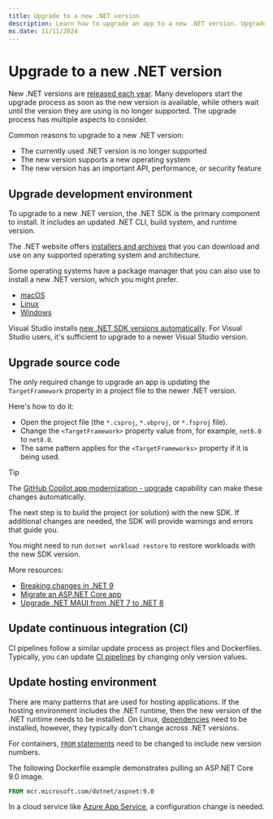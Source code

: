 ```yaml
---
title: Upgrade to a new .NET version
description: Learn how to upgrade an app to a new .NET version. Upgrade .NET when the current version goes out of support or when you want to use new features of .NET.
ms.date: 11/11/2024
---
```


# Upgrade to a new .NET version

New .NET versions are [released each year](https://github.com/dotnet/core/blob/main/releases.md). Many developers start the upgrade process as soon as the new version is available, while others wait until the version they are using is no longer supported. The upgrade process has multiple aspects to consider.

Common reasons to upgrade to a new .NET version:

- The currently used .NET version is no longer supported
- The new version supports a new operating system
- The new version has an important API, performance, or security feature

## Upgrade development environment

To upgrade to a new .NET version, the .NET SDK is the primary component to install. It includes an updated .NET CLI, build system, and runtime version.

The .NET website offers [installers and archives](https://dotnet.microsoft.com/download) that you can download and use on any supported operating system and architecture.

Some operating systems have a package manager that you can also use to install a new .NET version, which you might prefer.

- [macOS](https://formulae.brew.sh/cask/dotnet-sdk)
- [Linux](linux.md)
- [Windows](https://github.com/microsoft/winget-pkgs/tree/master/manifests/m/Microsoft/DotNet/SDK)

Visual Studio installs [new .NET SDK versions automatically](../porting/versioning-sdk-msbuild-vs.md). For Visual Studio users, it's sufficient to upgrade to a newer Visual Studio version.

## Upgrade source code

The only required change to upgrade an app is updating the `TargetFramework` property in a project file to the newer .NET version.

Here's how to do it:

- Open the project file (the `*.csproj`, `*.vbproj`, or `*.fsproj` file).
- Change the `<TargetFramework>` property value from, for example, `net6.0` to `net8.0`.
- The same pattern applies for the `<TargetFrameworks>` property if it is being used.

> [!TIP]
> The [GitHub Copilot app modernization - upgrade](../porting/github-copilot-app-modernization/overview.md) capability can make these changes automatically.

The next step is to build the project (or solution) with the new SDK. If additional changes are needed, the SDK will provide warnings and errors that guide you.

You might need to run `dotnet workload restore` to restore workloads with the new SDK version.

More resources:

- [Breaking changes in .NET 9](../compatibility/9.0.md)
- [Migrate an ASP.NET Core app](/aspnet/core/migration/)
- [Upgrade .NET MAUI from .NET 7 to .NET 8](https://github.com/dotnet/maui/wiki/Upgrading-.NET-MAUI-from-.NET-7-to-.NET-8)

## Update continuous integration (CI)

CI pipelines follow a similar update process as project files and Dockerfiles. Typically, you can update [CI pipelines](https://github.com/actions/setup-dotnet) by changing only version values.

## Update hosting environment

There are many patterns that are used for hosting applications. If the hosting environment includes the .NET runtime, then the new version of the .NET runtime needs to be installed. On Linux, [dependencies](https://github.com/dotnet/core/blob/main/release-notes/8.0/linux-packages.md) need to be installed, however, they typically don't change across .NET versions.

For containers, [`FROM` statements](https://github.com/dotnet/dotnet-docker/blob/e5e8164460037e77902cd269c788eccbdeea5edd/samples/aspnetapp/Dockerfile#L17) need to be changed to include new version numbers.

The following Dockerfile example demonstrates pulling an ASP.NET Core 9.0 image.

```dockerfile
FROM mcr.microsoft.com/dotnet/aspnet:9.0
```

In a cloud service like [Azure App Service](/azure/app-service/quickstart-dotnetcore), a configuration change is needed.

